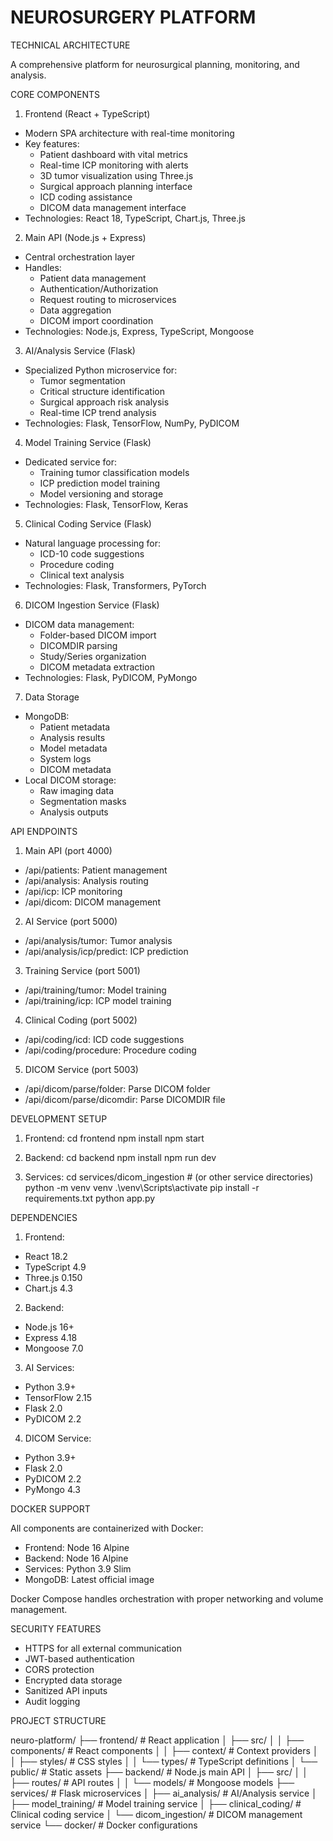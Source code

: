NEUROSURGERY PLATFORM
====================

TECHNICAL ARCHITECTURE

A comprehensive platform for neurosurgical planning, monitoring, and analysis.

CORE COMPONENTS

1. Frontend (React + TypeScript)
- Modern SPA architecture with real-time monitoring
- Key features:
  * Patient dashboard with vital metrics
  * Real-time ICP monitoring with alerts
  * 3D tumor visualization using Three.js
  * Surgical approach planning interface
  * ICD coding assistance
  * DICOM data management interface
- Technologies: React 18, TypeScript, Chart.js, Three.js

2. Main API (Node.js + Express)
- Central orchestration layer
- Handles:
  * Patient data management
  * Authentication/Authorization
  * Request routing to microservices
  * Data aggregation
  * DICOM import coordination
- Technologies: Node.js, Express, TypeScript, Mongoose

3. AI/Analysis Service (Flask)
- Specialized Python microservice for:
  * Tumor segmentation
  * Critical structure identification
  * Surgical approach risk analysis
  * Real-time ICP trend analysis
- Technologies: Flask, TensorFlow, NumPy, PyDICOM

4. Model Training Service (Flask)
- Dedicated service for:
  * Training tumor classification models
  * ICP prediction model training
  * Model versioning and storage
- Technologies: Flask, TensorFlow, Keras

5. Clinical Coding Service (Flask)
- Natural language processing for:
  * ICD-10 code suggestions
  * Procedure coding
  * Clinical text analysis
- Technologies: Flask, Transformers, PyTorch

6. DICOM Ingestion Service (Flask)
- DICOM data management:
  * Folder-based DICOM import
  * DICOMDIR parsing
  * Study/Series organization
  * DICOM metadata extraction
- Technologies: Flask, PyDICOM, PyMongo

7. Data Storage
- MongoDB:
  * Patient metadata
  * Analysis results
  * Model metadata
  * System logs
  * DICOM metadata
- Local DICOM storage:
  * Raw imaging data
  * Segmentation masks
  * Analysis outputs

API ENDPOINTS

1. Main API (port 4000)
- /api/patients: Patient management
- /api/analysis: Analysis routing
- /api/icp: ICP monitoring
- /api/dicom: DICOM management

2. AI Service (port 5000)
- /api/analysis/tumor: Tumor analysis
- /api/analysis/icp/predict: ICP prediction

3. Training Service (port 5001)
- /api/training/tumor: Model training
- /api/training/icp: ICP model training

4. Clinical Coding (port 5002)
- /api/coding/icd: ICD code suggestions
- /api/coding/procedure: Procedure coding

5. DICOM Service (port 5003)
- /api/dicom/parse/folder: Parse DICOM folder
- /api/dicom/parse/dicomdir: Parse DICOMDIR file

DEVELOPMENT SETUP

1. Frontend:
cd frontend
npm install
npm start

2. Backend:
cd backend
npm install
npm run dev

3. Services:
cd services/dicom_ingestion  # (or other service directories)
python -m venv venv
.\venv\Scripts\activate
pip install -r requirements.txt
python app.py

DEPENDENCIES

1. Frontend:
- React 18.2
- TypeScript 4.9
- Three.js 0.150
- Chart.js 4.3

2. Backend:
- Node.js 16+
- Express 4.18
- Mongoose 7.0

3. AI Services:
- Python 3.9+
- TensorFlow 2.15
- Flask 2.0
- PyDICOM 2.2

4. DICOM Service:
- Python 3.9+
- Flask 2.0
- PyDICOM 2.2
- PyMongo 4.3

DOCKER SUPPORT

All components are containerized with Docker:
- Frontend: Node 16 Alpine
- Backend: Node 16 Alpine
- Services: Python 3.9 Slim
- MongoDB: Latest official image

Docker Compose handles orchestration with proper networking and volume management.

SECURITY FEATURES

- HTTPS for all external communication
- JWT-based authentication
- CORS protection
- Encrypted data storage
- Sanitized API inputs
- Audit logging

PROJECT STRUCTURE

neuro-platform/
├── frontend/                 # React application
│   ├── src/
│   │   ├── components/      # React components
│   │   ├── context/         # Context providers
│   │   ├── styles/          # CSS styles
│   │   └── types/          # TypeScript definitions
│   └── public/              # Static assets
├── backend/                 # Node.js main API
│   ├── src/
│   │   ├── routes/         # API routes
│   │   └── models/         # Mongoose models
├── services/               # Flask microservices
│   ├── ai_analysis/       # AI/Analysis service
│   ├── model_training/    # Model training service
│   ├── clinical_coding/   # Clinical coding service
│   └── dicom_ingestion/   # DICOM management service
└── docker/                # Docker configurations
